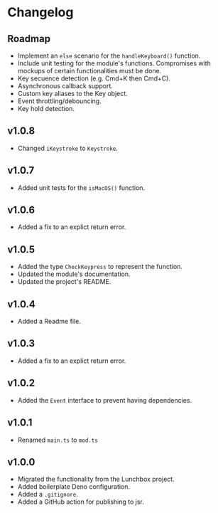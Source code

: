 # Changelog

## Roadmap

- Implement an `else` scenario for the `handleKeyboard()` function.
- Include unit testing for the module's functions. Compromises with mockups of
  certain functionalities must be done.
- Key secuence detection (e.g. Cmd+K then Cmd+C).
- Asynchronous callback support.
- Custom key aliases to the Key object.
- Event throttling/debouncing.
- Key hold detection.

## v1.0.8

- Changed `iKeystroke` to `Keystroke`.

## v1.0.7

- Added unit tests for the `isMacOS()` function.

## v1.0.6

- Added a fix to an explict return error.

## v1.0.5

- Added the type `CheckKeypress` to represent the function.
- Updated the module's documentation.
- Updated the project's README.

## v1.0.4

- Added a Readme file.

## v1.0.3

- Added a fix to an explict return error.

## v1.0.2

- Added the `Event` interface to prevent having dependencies.

## v1.0.1

- Renamed `main.ts` to `mod.ts`

## v1.0.0

- Migrated the functionality from the Lunchbox project.
- Added boilerplate Deno configuration.
- Added a `.gitignore`.
- Added a GitHub action for publishing to jsr.
